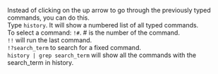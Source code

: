 Instead of clicking on the up arrow to go through the previously typed commands, you can do this.\
Type `history`. It will show a numbered list of all typed commands.\
To select a command: `!#`. # is the number of the command.\
`!!` will run the last command.\
`!?search_term` to search for a fixed command.\
`history | grep search_term` will show all the commands with the search_term in history.
